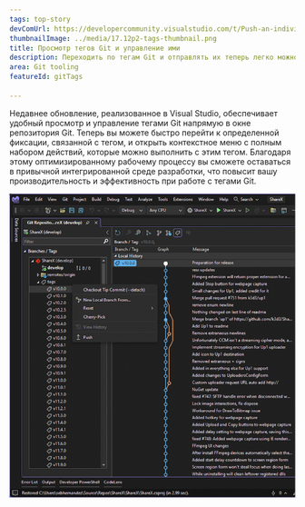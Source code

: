 ```yaml
---
tags: top-story
devComUrl: https://developercommunity.visualstudio.com/t/Push-an-individual-tag-from-Visual-Studi/1332043
thumbnailImage: ../media/17.12p2-tags-thumbnail.png
title: Просмотр тегов Git и управление ими
description: Переходить по тегам Git и отправлять их теперь легко можно из Visual Studio.
area: Git tooling
featureId: gitTags

---
```



Недавнее обновление, реализованное в Visual Studio, обеспечивает удобный просмотр и управление тегами Git напрямую в окне репозитория Git. Теперь вы можете быстро перейти к определенной фиксации, связанной с тегом, и открыть контекстное меню с полным набором действий, которые можно выполнить с этим тегом. Благодаря этому оптимизированному рабочему процессу вы сможете оставаться в привычной интегрированной среде разработки, что повысит вашу производительность и эффективность при работе с тегами Git.

![Уведомление git mv](../media/17.12p2-tags.png)
